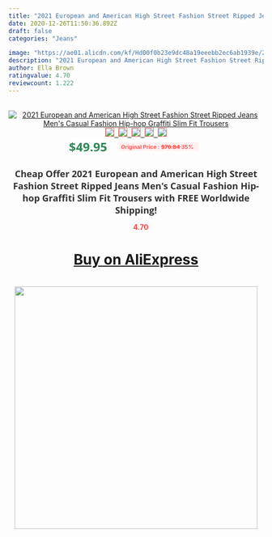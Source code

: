 ```yaml
---
title: "2021 European and American High Street Fashion Street Ripped Jeans Men's Casual Fashion Hip-hop Graffiti Slim Fit Trousers"
date: 2020-12-26T11:50:36.892Z
draft: false
categories: "Jeans"

image: "https://ae01.alicdn.com/kf/Hd00f0b23e9dc48a19eeebb2ec6ab1939e/2021-European-and-American-High-Street-Fashion-Street-Ripped-Jeans-Men-s-Casual-Fashion-Hip-hop.jpg"
description: "2021 European and American High Street Fashion Street Ripped Jeans Men's Casual Fashion Hip-hop Graffiti Slim Fit Trousers"
author: Ella Brown
ratingvalue: 4.70
reviewcount: 1.222
---
```

<br>
<div style="text-align: center;">
<a href="https://s.click.aliexpress.com/e/_AmXOHn" target="_blank" rel="nofollow noopener noreferrer"><img alt="2021 European and American High Street Fashion Street Ripped Jeans Men's Casual Fashion Hip-hop Graffiti Slim Fit Trousers" class="magnifier-image" src="https://ae01.alicdn.com/kf/Hd00f0b23e9dc48a19eeebb2ec6ab1939e/2021-European-and-American-High-Street-Fashion-Street-Ripped-Jeans-Men-s-Casual-Fashion-Hip-hop.jpg_640x640.jpg">
<br>
<img style="border:1px solid salmon" src="https://ae01.alicdn.com/kf/Hd00f0b23e9dc48a19eeebb2ec6ab1939e/2021-European-and-American-High-Street-Fashion-Street-Ripped-Jeans-Men-s-Casual-Fashion-Hip-hop.jpg_120x120.jpg">&nbsp;&nbsp;<img style="border:1px solid salmon" src="https://ae01.alicdn.com/kf/H02814ee5bedb4f899be6150817bf5733o/2021-European-and-American-High-Street-Fashion-Street-Ripped-Jeans-Men-s-Casual-Fashion-Hip-hop.jpg_120x120.jpg">&nbsp;&nbsp;<img style="border:1px solid salmon" src="https://ae01.alicdn.com/kf/H97dc29f09a09472fa68615cecf60cd7fH/2021-European-and-American-High-Street-Fashion-Street-Ripped-Jeans-Men-s-Casual-Fashion-Hip-hop.jpg_120x120.jpg">&nbsp;&nbsp;<img style="border:1px solid salmon" src="https://ae01.alicdn.com/kf/H662e6d9e58ec4997a1544e76bf055273J/2021-European-and-American-High-Street-Fashion-Street-Ripped-Jeans-Men-s-Casual-Fashion-Hip-hop.jpg_120x120.jpg">&nbsp;&nbsp;<img style="border:1px solid salmon" src="https://ae01.alicdn.com/kf/H18ef5b83174a4052a3096f9f777da235T/2021-European-and-American-High-Street-Fashion-Street-Ripped-Jeans-Men-s-Casual-Fashion-Hip-hop.jpg_120x120.jpg"></a></div><br0>
<div style="text-align: center;"><span style="background-color: white; border: 0px; box-sizing: border-box; color: seagreen; display: inline-block; font-family: &quot;open sans&quot; , &quot;arial&quot; , &quot;helvetica&quot; , sans-serif , &quot;heiti&quot;; font-size: 24px; font-stretch: inherit; font-weight: 700; line-height: inherit; margin: 0px 10px 0px 0px; padding: 0px; vertical-align: middle;">$49.95 </span>
<span style="background: rgb(255 , 241 , 241); border-radius: 3px; border: 0px; box-sizing: border-box; color: #ff4747; display: inline-block; font-family: inherit; font-size: 12px; font-stretch: inherit; font-style: inherit; font-variant: inherit; font-weight: 600; line-height: inherit; margin: 0px; padding: 2px 5px; transform: scale(0.9); vertical-align: middle;">Original Price : <b style="text-decoration: line-through;">$76.84 </b> 35%&nbsp;&nbsp;</span></div>
<h1 style="color: #333333; display: inline-block; font-family: &quot;open sans&quot; , &quot;arial&quot; , &quot;helvetica&quot; , sans-serif , &quot;heiti&quot;; font-size: 18px; font-stretch: inherit; font-weight: 700; text-align: center;">Cheap Offer 2021 European and American High Street Fashion Street Ripped Jeans Men's Casual Fashion Hip-hop Graffiti Slim Fit Trousers with FREE Worldwide Shipping!</h1>
<div style="color: #ff4747; text-align: center;">
<img src="https://4.bp.blogspot.com/-M0ZcTcb-5uY/XleCXlxnR4I/AAAAAAAAAEc/OrjgMkXV1oMQFaCRZj5HQwOCBcu3w1FegCPcBGAYYCw/s1600/star.png" style="height: 15px;">&nbsp;<b>4.70</b></div>
<div class="button_cont" align="center"><a class="buynow_a" href="https://s.click.aliexpress.com/e/_AmXOHn" target="_blank" rel="nofollow noopener noreferrer"><H1>Buy on AliExpress</H1></a></div><br>
<div class="separator" style="clear: both; text-align: center;">
<img src="https://lh3.googleusercontent.com/-pTy5HemUv9M/XlePHvY0dAI/AAAAAAAAAE4/0nX5iRUoIWY8eMW9Dpxeirr157OZliDIgCLcBGAsYHQ/s1600/badge.gif" width="480">
</div>
